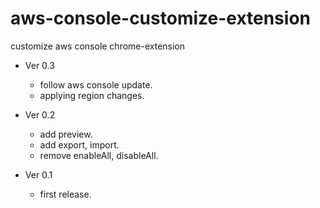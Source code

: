 # aws-console-customize-extension
customize aws console chrome-extension

- Ver 0.3
  - follow aws console update.
  - applying region changes.

- Ver 0.2
  - add preview.
  - add export, import.
  - remove enableAll, disableAll.

- Ver 0.1
  - first release.